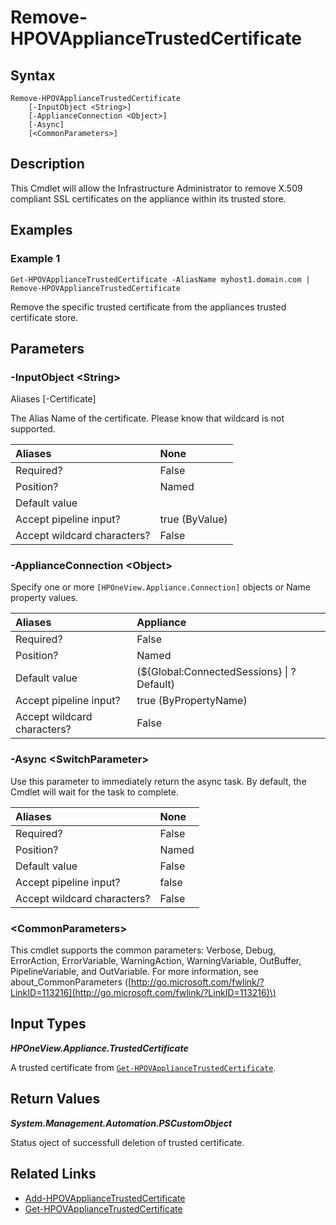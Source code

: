 ﻿---
description: Remove X.509 SSL certificates from the appliace trusted store.
---

# Remove-HPOVApplianceTrustedCertificate

## Syntax

```text
Remove-HPOVApplianceTrustedCertificate
    [-InputObject <String>]
    [-ApplianceConnection <Object>]
    [-Async]
    [<CommonParameters>]
```

## Description

This Cmdlet will allow the Infrastructure Administrator to remove X.509 compliant SSL certificates on the appliance within its trusted store.

## Examples

###  Example 1 

```text
Get-HPOVApplianceTrustedCertificate -AliasName myhost1.domain.com | Remove-HPOVApplianceTrustedCertificate
```

Remove the specific trusted certificate from the appliances trusted certificate store.

## Parameters

### -InputObject &lt;String&gt;

Aliases [-Certificate]

The Alias Name of the certificate.  Please know that wildcard is not supported.

| Aliases | None |
| :--- | :--- |
| Required? | False |
| Position? | Named |
| Default value |  |
| Accept pipeline input? | true (ByValue) |
| Accept wildcard characters? | False |

### -ApplianceConnection &lt;Object&gt;

Specify one or more `[HPOneView.Appliance.Connection]` objects or Name property values.

| Aliases | Appliance |
| :--- | :--- |
| Required? | False |
| Position? | Named |
| Default value | (${Global:ConnectedSessions} &vert; ? Default) |
| Accept pipeline input? | true (ByPropertyName) |
| Accept wildcard characters? | False |

### -Async &lt;SwitchParameter&gt;

Use this parameter to immediately return the async task.  By default, the Cmdlet will wait for the task to complete.

| Aliases | None |
| :--- | :--- |
| Required? | False |
| Position? | Named |
| Default value | False |
| Accept pipeline input? | false |
| Accept wildcard characters? | False |

### &lt;CommonParameters&gt;

This cmdlet supports the common parameters: Verbose, Debug, ErrorAction, ErrorVariable, WarningAction, WarningVariable, OutBuffer, PipelineVariable, and OutVariable. For more information, see about\_CommonParameters \([http://go.microsoft.com/fwlink/?LinkID=113216](http://go.microsoft.com/fwlink/?LinkID=113216)\)

## Input Types

_**HPOneView.Appliance.TrustedCertificate**_

A trusted certificate from [`Get-HPOVApplianceTrustedCertificate`](get-hpovappliancetrustedcertificate.md).

## Return Values

_**System.Management.Automation.PSCustomObject**_

Status oject of successfull deletion of trusted certificate.

## Related Links

* [Add-HPOVApplianceTrustedCertificate](add-hpovappliancetrustedcertificate.md)
* [Get-HPOVApplianceTrustedCertificate](get-hpovappliancetrustedcertificate.md)
